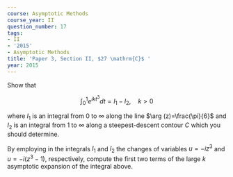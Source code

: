 ```yaml
---
course: Asymptotic Methods
course_year: II
question_number: 17
tags:
- II
- '2015'
- Asymptotic Methods
title: 'Paper 3, Section II, $27 \mathrm{C}$ '
year: 2015
---
```




Show that

$$\int_{0}^{1} e^{i k t^{3}} d t=I_{1}-I_{2}, \quad k>0$$

where $I_{1}$ is an integral from 0 to $\infty$ along the line $\arg (z)=\frac{\pi}{6}$ and $I_{2}$ is an integral from 1 to $\infty$ along a steepest-descent contour $C$ which you should determine.

By employing in the integrals $I_{1}$ and $I_{2}$ the changes of variables $u=-i z^{3}$ and $u=-i\left(z^{3}-1\right)$, respectively, compute the first two terms of the large $k$ asymptotic expansion of the integral above.